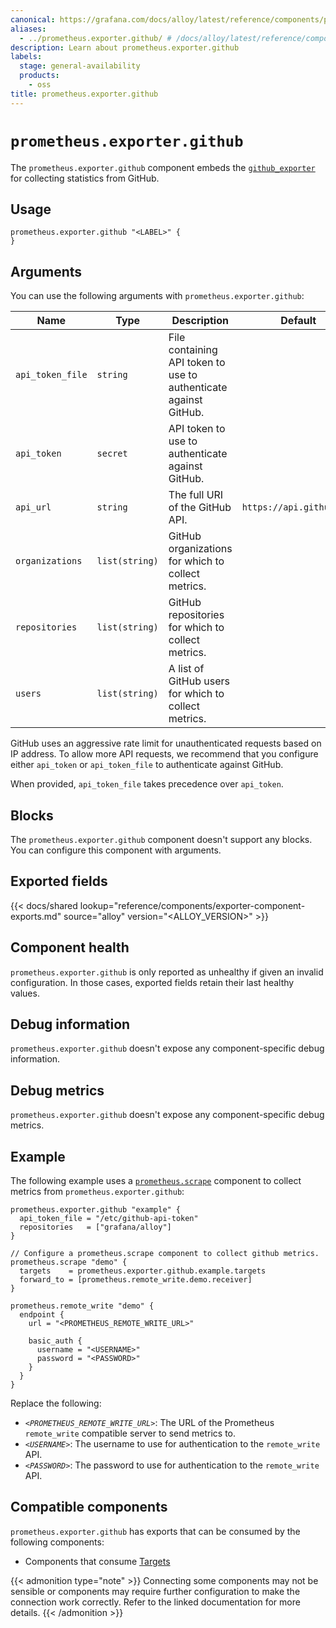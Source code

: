 ```yaml
---
canonical: https://grafana.com/docs/alloy/latest/reference/components/prometheus/prometheus.exporter.github/
aliases:
  - ../prometheus.exporter.github/ # /docs/alloy/latest/reference/components/prometheus.exporter.github/
description: Learn about prometheus.exporter.github
labels:
  stage: general-availability
  products:
    - oss
title: prometheus.exporter.github
---
```


# `prometheus.exporter.github`

The `prometheus.exporter.github` component embeds the [`github_exporter`](https://github.com/githubexporter/github-exporter) for collecting statistics from GitHub.

## Usage

```alloy
prometheus.exporter.github "<LABEL>" {
}
```

## Arguments

You can use the following arguments with `prometheus.exporter.github`:

| Name             | Type           | Description                                                      | Default                  | Required |
| ---------------- | -------------- | ---------------------------------------------------------------- | ------------------------ | -------- |
| `api_token_file` | `string`       | File containing API token to use to authenticate against GitHub. |                          | no       |
| `api_token`      | `secret`       | API token to use to authenticate against GitHub.                 |                          | no       |
| `api_url`        | `string`       | The full URI of the GitHub API.                                  | `https://api.github.com` | no       |
| `organizations`  | `list(string)` | GitHub organizations for which to collect metrics.               |                          | no       |
| `repositories`   | `list(string)` | GitHub repositories for which to collect metrics.                |                          | no       |
| `users`          | `list(string)` | A list of GitHub users for which to collect metrics.             |                          | no       |

GitHub uses an aggressive rate limit for unauthenticated requests based on IP address.
To allow more API requests, we recommend that you configure either `api_token` or `api_token_file` to authenticate against GitHub.

When provided, `api_token_file` takes precedence over `api_token`.

## Blocks

The `prometheus.exporter.github` component doesn't support any blocks. You can configure this component with arguments.

## Exported fields

{{< docs/shared lookup="reference/components/exporter-component-exports.md" source="alloy" version="<ALLOY_VERSION>" >}}

## Component health

`prometheus.exporter.github` is only reported as unhealthy if given an invalid configuration.
In those cases, exported fields retain their last healthy values.

## Debug information

`prometheus.exporter.github` doesn't expose any component-specific debug information.

## Debug metrics

`prometheus.exporter.github` doesn't expose any component-specific debug metrics.

## Example

The following example uses a [`prometheus.scrape`][scrape] component to collect metrics from `prometheus.exporter.github`:

```alloy
prometheus.exporter.github "example" {
  api_token_file = "/etc/github-api-token"
  repositories   = ["grafana/alloy"]
}

// Configure a prometheus.scrape component to collect github metrics.
prometheus.scrape "demo" {
  targets    = prometheus.exporter.github.example.targets
  forward_to = [prometheus.remote_write.demo.receiver]
}

prometheus.remote_write "demo" {
  endpoint {
    url = "<PROMETHEUS_REMOTE_WRITE_URL>"

    basic_auth {
      username = "<USERNAME>"
      password = "<PASSWORD>"
    }
  }
}
```

Replace the following:

- _`<PROMETHEUS_REMOTE_WRITE_URL>`_: The URL of the Prometheus `remote_write` compatible server to send metrics to.
- _`<USERNAME>`_: The username to use for authentication to the `remote_write` API.
- _`<PASSWORD>`_: The password to use for authentication to the `remote_write` API.

[scrape]: ../prometheus.scrape/

<!-- START GENERATED COMPATIBLE COMPONENTS -->

## Compatible components

`prometheus.exporter.github` has exports that can be consumed by the following components:

- Components that consume [Targets](../../../compatibility/#targets-consumers)

{{< admonition type="note" >}}
Connecting some components may not be sensible or components may require further configuration to make the connection work correctly.
Refer to the linked documentation for more details.
{{< /admonition >}}

<!-- END GENERATED COMPATIBLE COMPONENTS -->
